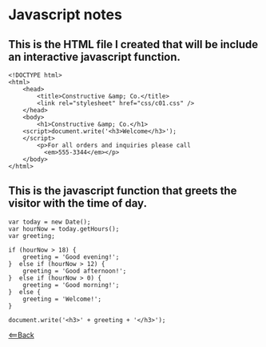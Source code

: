 # Javascript notes

## This is the HTML file I created that will be include an interactive javascript function.

```
<!DOCTYPE html>
<html>
    <head>
        <title>Constructive &amp; Co.</title>
        <link rel="stylesheet" href="css/c01.css" />
    </head>
    <body>
        <h1>Constructive &amp; Co.</h1>
    <script>document.write('<h3>Welcome</h3>');
    </script>
        <p>For all orders and inquiries please call
          <em>555-3344</em></p>
    </body>
</html>
```

## This is the javascript function that greets the visitor with the time of day.

```
var today = new Date();
var hourNow = today.getHours();
var greeting;

if (hourNow > 18) {
    greeting = 'Good evening!';
}  else if (hourNow > 12) {
    greeting = 'Good afternoon!';
}  else if (hourNow > 0) {
    greeting = 'Good morning!';
}  else {
    greeting = 'Welcome!';
}

document.write('<h3>' + greeting + '</h3>');
```


[<==Back](README.md)